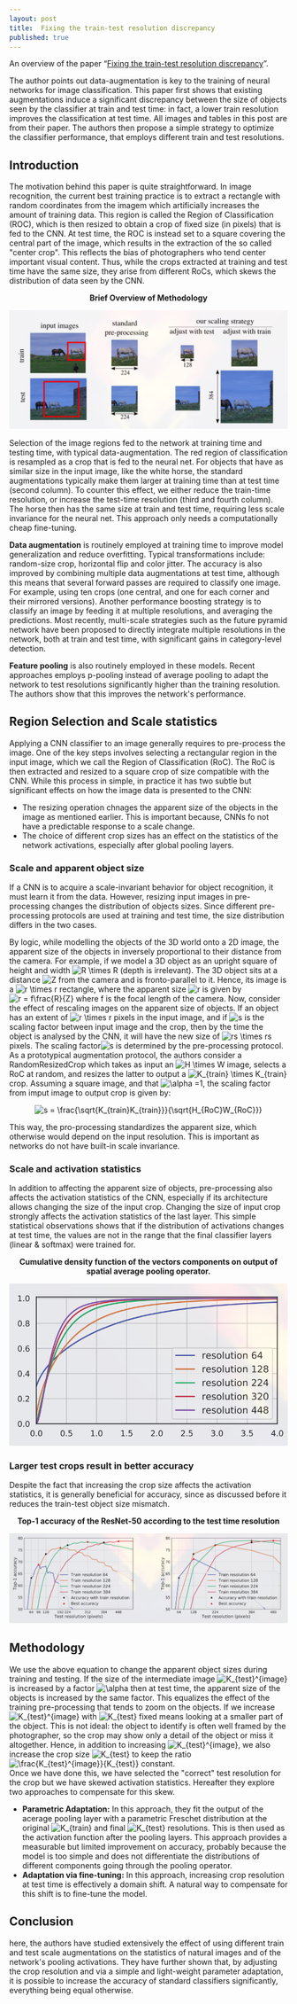 ```yaml
---
layout: post
title:  Fixing the train-test resolution discrepancy
published: true
---
```


An overview of the paper “[Fixing the train-test resolution discrepancy](https://arxiv.org/pdf/1906.06423.pdf)”.
<!--break-->
The author points out data-augmentation is key to the training of neural networks for image classification. This paper first shows that existing augmentations induce a significant discrepancy between the size of objects seen by the classifier at train and test time: in fact, a lower train resolution improves the classification at test time. All images and tables in this post are from their paper.
The authors then propose a simple strategy to optimize the classifier performance, that employs different train and test resolutions.

## Introduction

The motivation behind this paper is quite straightforward. In image recognition, the current best training practice is to extract a rectangle with random coordinates from the imagem which artificially increases the amount of training data. This region is called the Region of Classification (ROC), which is then resized to obtain a crop of fixed size (in pixels) that is fed to the CNN. At test time, the ROC is instead set to a square covering the central part of the image, which results in the extraction of the so called "center crop". This reflects the bias of photographers who tend center important visual content. Thus, while the crops extracted at training and test time have the same size, they arise from different RoCs, which skews the distribution of data seen by the CNN.
<p align="center">
<b>Brief Overview of Methodology</b>
</p>
<p align="center">
<img src="/assets/Papers/25/Figure-1.png?raw=true" alt="Figure 1"/>
</p>

Selection of the image regions fed to the network at training time and testing time, with typical data-augmentation. The red region of classification is resampled as a crop that is fed to the neural net. For objects that have as similar size in the input image, like the white horse, the standard augmentations typically make them larger at training time than at test time (second column). To counter this effect, we either reduce the train-time resolution, or increase the test-time resolution (third and fourth column). The horse then has the same size at train and test time, requiring less scale invariance for the neural net. This approach only needs a computationally cheap fine-tuning.


<b>Data augmentation</b> is routinely employed at training time to improve model generalization and reduce overfitting. Typical transformations include: random-size crop, horizontal flip and color jitter. The accuracy is also improved by combining multiple data augmentations at test time, although this means that several forward passes are required to classify one image. For example, using ten crops (one central, and one for each corner and their mirrored versions). Another performance boosting strategy is to classify an image by feeding it at multiple resolutions, and averaging the predictions. Most recently, multi-scale strategies such as the future pyramid network have been proposed to directly integrate multiple resolutions in the network, both at train and test time, with significant gains in category-level detection.

<b>Feature pooling</b> is also routinely employed in these models. Recent approaches employs p-pooling instead of average pooling to adapt the network to test resolutions significantly higher than the training resolution. The authors show that this improves the network's performance.

## Region Selection and Scale statistics

Applying a CNN classifier to an image generally requires to pre-process the image. One of the key steps involves selecting a rectangular region in the input image, which we call the Region of Classification (RoC). The RoC is then extracted and resized to a square crop of size compatible with the CNN. While this process in simple, in practice it has two subtle but significant effects on how the image data is presented to the CNN:
* The resizing operation chnages the apparent size of the objects in the image as mentioned earlier. This is important because, CNNs fo not have a predictable response to a scale change.
* The choice of different crop sizes has an effect on the statistics of the network activations, especially after global pooling layers.


### Scale and apparent object size

If a CNN is to acquire a scale-invariant behavior for object recognition, it must learn it from the data. However, resizing input images in pre-processing changes the distribution of objects sizes. Since different pre-processing protocols are used at training and test time, the size distribution differs in the two cases.

By logic, while modelling the objects of the 3D world onto a 2D image, the apparent size of the objects in inversely proportional to their distance from the camera. For example, if we model a 3D object as an upright square of height and width <img src="https://latex.codecogs.com/svg.latex?R&space;\times&space;R" title="R \times R" /> (depth is irrelevant). The 3D object sits at a distance <img src="https://latex.codecogs.com/svg.latex?Z" title="Z" /> from the camera and is fronto-parallel to it. Hence, its image is a <img src="https://latex.codecogs.com/svg.latex?r&space;\times&space;r" title="r \times r" /> rectangle, where the apparent size <img src="https://latex.codecogs.com/svg.latex?r" title="r" /> is given by <img src="https://latex.codecogs.com/svg.latex?r&space;=&space;f\frac{R}{Z}" title="r = f\frac{R}{Z}" /> where f is the focal length of the camera.
Now, consider the effect of rescaling images on the apparent size of objects. If an object has an extent of <img src="https://latex.codecogs.com/svg.latex?r&space;\times&space;r" title="r \times r" /> pixels in the input image, and if <img src="https://latex.codecogs.com/svg.latex?s" title="s" /> is the scaling factor between input image and the crop, then by the time the object is analysed by the CNN, it will have the new size of <img src="https://latex.codecogs.com/svg.latex?rs&space;\times&space;rs" title="rs \times rs" /> pixels. The scaling factor<img src="https://latex.codecogs.com/svg.latex?s" title="s" /> is determined by the pre-processing protocol.  As a prototypical augmentation protocol, the authors consider a RandomResizedCrop which takes as input an <img src="https://latex.codecogs.com/svg.latex?H&space;\times&space;W" title="H \times W" /> image, selects a RoC at random, and resizes the latter to output a <img src="https://latex.codecogs.com/svg.latex?K_{train}&space;\times&space;K_{train}" title="K_{train} \times K_{train}" /> crop. Assuming a square image, and that <img src="https://latex.codecogs.com/svg.latex?\alpha&space;=1" title="\alpha =1" />, the scaling factor from imput image to output crop is given by:

<p align="center">
<img src="https://latex.codecogs.com/svg.latex?s&space;=&space;\frac{\sqrt{K_{train}K_{train}}}{\sqrt{H_{RoC}W_{RoC}}}" title="s = \frac{\sqrt{K_{train}K_{train}}}{\sqrt{H_{RoC}W_{RoC}}}" />
</p>
This way, the pro-processing standardizes the apparent size, which otherwise would depend on the input resolution. This is important as networks do not have built-in scale invariance.

### Scale and activation statistics

In addition to affecting the apparent size of objects, pre-processing also affects the activation statistics of the CNN, especially if its architecture allows changing the size of the input crop. Changing the size of input crop strongly affects the activation statistics of the last layer. This simple statistical observations shows that if the distribution of activations changes at test time, the values are not in the range that the final classifier layers (linear & softmax) were trained for.

<p align="center">
<b>Cumulative density function of the vectors components on output of spatial average pooling operator.</b>
</p>
<p align="center">
<img src="/assets/Papers/25/Figure-2.png?raw=true" alt="Figure 2"/>
</p>

### Larger test crops result in better accuracy

Despite the fact that increasing the crop size affects the activation statistics, it is generally beneficial for accuracy, since as discussed before it reduces the train-test object size mismatch.
<p align="center">
<b>Top-1 accuracy of the ResNet-50 according to the test time resolution</b>
</p>
<p align="center">
<img src="/assets/Papers/25/Figure-3.png?raw=true" alt="Figure 3"/>
</p>

## Methodology

We use the above equation to change the apparent object sizes during training and testing. If the size of the intermediate image <img src="https://latex.codecogs.com/svg.latex?K_{test}^{image}" title="K_{test}^{image}" /> is increased by a factor <img src="https://latex.codecogs.com/svg.latex?\alpha" title="\alpha" /> then at test time, the apparent size of the objects is increased by the same factor. This equalizes the effect of the training pre-processing that tends to zoom on the objects. If we increase <img src="https://latex.codecogs.com/svg.latex?K_{test}^{image}" title="K_{test}^{image}" /> with <img src="https://latex.codecogs.com/svg.latex?K_{test}" title="K_{test}" /> fixed means looking at a smaller part of the object. This is not ideal: the object to identify is often well framed by the photographer, so the crop may show only a detail of the object or miss it altogether. Hence, in addition to increasing <img src="https://latex.codecogs.com/svg.latex?K_{test}^{image}" title="K_{test}^{image}" />, we also increase the crop size <img src="https://latex.codecogs.com/svg.latex?K_{test}" title="K_{test}" /> to keep the ratio <img src="https://latex.codecogs.com/svg.latex?\frac{K_{test}^{image}}{K_{test}}" title="\frac{K_{test}^{image}}{K_{test}}" /> constant.  
Once we have done this, we have selected the "correct" test resolution for the crop but we have skewed activation statistics. Hereafter they explore two approaches to compensate for this skew.
* <b>Parametric Adaptation:</b> In this approach, they fit the output of the acerage pooling layer with a parametric Freschet distribution at the original <img src="https://latex.codecogs.com/svg.latex?K_{train}" title="K_{train}" /> and final <img src="https://latex.codecogs.com/svg.latex?K_{test}" title="K_{test}" /> resolutions. This is then used as the activation function after the pooling layers. This approach provides a measurable but limited improvement on accuracy, probably because the model is too simple and does not differentiate the distributions of different components going through the pooling operator.
* <b>Adaptation via fine-tuning:</b> In this approach, increasing crop resolution at test time is effectively a domain shift. A natural way to compensate for this shift is to fine-tune the model.

## Conclusion

here, the authors have studied extensively the effect of using different train and test scale augmentations on the statistics of natural images and of the network's pooling activations. They have further shown that, by adjusting the crop resolution and via a simple and light-weight parameter adaptation, it is possible to increase the accuracy of standard classifiers significantly, everything being equal otherwise. 
